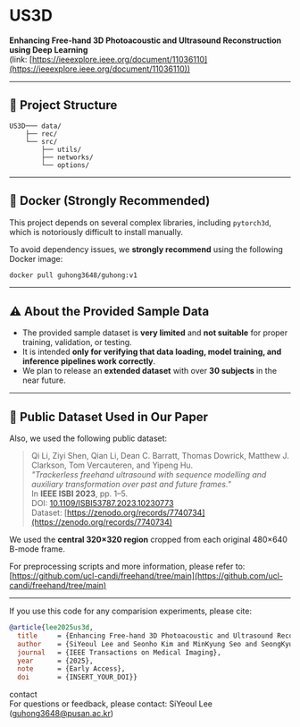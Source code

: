 # US3D

**Enhancing Free-hand 3D Photoacoustic and Ultrasound Reconstruction using Deep Learning**  
(link: [https://ieeexplore.ieee.org/document/11036110](https://ieeexplore.ieee.org/document/11036110))

---

## 📁 Project Structure

```
US3D─── data/
    ├── rec/
    └── src/
        ├── utils/
        ├── networks/
        └── options/
```

---

## 🐳 Docker (Strongly Recommended)

This project depends on several complex libraries, including `pytorch3d`, which is notoriously difficult to install manually.

To avoid dependency issues, we **strongly recommend** using the following Docker image:

```bash
docker pull guhong3648/guhong:v1
```

---

## ⚠️ About the Provided Sample Data

- The provided sample dataset is **very limited** and **not suitable** for proper training, validation, or testing.
- It is intended **only for verifying that data loading, model training, and inference pipelines work correctly**.
- We plan to release an **extended dataset** with over **30 subjects** in the near future.

---

## 📂 Public Dataset Used in Our Paper

Also, we used the following public dataset:

> Qi Li, Ziyi Shen, Qian Li, Dean C. Barratt, Thomas Dowrick, Matthew J. Clarkson, Tom Vercauteren, and Yipeng Hu.  
> _"Trackerless freehand ultrasound with sequence modelling and auxiliary transformation over past and future frames."_  
> In **IEEE ISBI 2023**, pp. 1–5.  
> DOI: [10.1109/ISBI53787.2023.10230773](https://doi.org/10.1109/ISBI53787.2023.10230773)  
> Dataset: [https://zenodo.org/records/7740734](https://zenodo.org/records/7740734)

We used the **central 320×320 region** cropped from each original 480×640 B-mode frame.

For preprocessing scripts and more information, please refer to:  
[https://github.com/ucl-candi/freehand/tree/main](https://github.com/ucl-candi/freehand/tree/main)

---
If you use this code for any comparision experiments, please cite:
```bibtex
@article{lee2025us3d,
  title     = {Enhancing Free-hand 3D Photoacoustic and Ultrasound Reconstruction using Deep Learning},
  author    = {SiYeoul Lee and Seonho Kim and MinKyung Seo and SeongKyu Park and Salehin Imrus and Kambaluru Ashok and DongEon Lee and Chunsu Park and SeonYeong Lee and Jiye Kim and Jae-Heung Yoo and MinWoo Kim},
  journal   = {IEEE Transactions on Medical Imaging},
  year      = {2025},
  note      = {Early Access},
  doi       = {INSERT_YOUR_DOI}}
```

contact  
For questions or feedback, please contact:
SiYeoul Lee (guhong3648@pusan.ac.kr)
